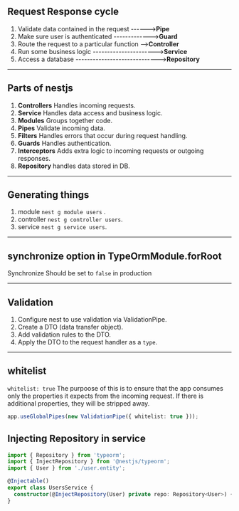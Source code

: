 ## Request Response cycle

1.  Validate data contained in the request ------>**Pipe**
2.  Make sure user is authenticated ------------->**Guard**
3.  Route the request to a particular function -->**Controller**
4.  Run some business logic ---------------------->**Service**
5.  Access a database ----------------------------->**Repository**

---

## Parts of nestjs

1. **Controllers** Handles incoming requests.
2. **Service** Handles data access and business logic.
3. **Modules** Groups together code.
4. **Pipes** Validate incoming data.
5. **Filters** Handles errors that occur during request handling.
6. **Guards** Handles authentication.
7. **Interceptors** Adds extra logic to incoming requests or outgoing responses.
8. **Repository** handles data stored in DB.

---

## Generating things

1. module `nest g module users` .
2. controller `nest g controller users`.
3. service `nest g service users`.

---

## synchronize option in TypeOrmModule.forRoot

Synchronize Should be set to `false` in production

---

## Validation

1. Configure nest to use validation via ValidationPipe.
2. Create a DTO (data transfer object).
3. Add validation rules to the DTO.
4. Apply the DTO to the request handler as a `type`.

---

## whitelist

`whitelist: true` The purpoose of this is to ensure that the app consumes only the properties it expects from the incoming request. If there is additional properties, they will be stripped away.

```ts
app.useGlobalPipes(new ValidationPipe({ whitelist: true }));
```

## Injecting Repository in service

```ts
import { Repository } from 'typeorm';
import { InjectRepository } from '@nestjs/typeorm';
import { User } from './user.entity';

@Injectable()
export class UsersService {
  constructor(@InjectRepository(User) private repo: Repository<User>) {}
}
```
